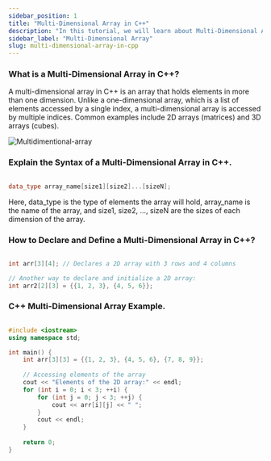 ```yaml
---
sidebar_position: 1
title: "Multi-Dimensional Array in C++"
description: "In this tutorial, we will learn about Multi-Dimensional Arrays in C++ programming with the help of examples. A multi-dimensional array is an array of arrays. In C++, we can create a two-dimensional array, three-dimensional array, and so on."
sidebar_label: "Multi-Dimensional Array"
slug: multi-dimensional-array-in-cpp
---
```


### What is a Multi-Dimensional Array in C++?
A multi-dimensional array in C++ is an array that holds elements in more than one dimension. Unlike a one-dimensional array, which is a list of elements accessed by a single index, a multi-dimensional array is accessed by multiple indices. Common examples include 2D arrays (matrices) and 3D arrays (cubes).

![Multidimentional-array](../../static/img/day-10/multidimentional-array.png)

### Explain the Syntax of a Multi-Dimensional Array in C++.
```cpp

data_type array_name[size1][size2]...[sizeN];

```

Here, data_type is the type of elements the array will hold, array_name is the name of the array, and size1, size2, ..., sizeN are the sizes of each dimension of the array.


### How to Declare and Define a Multi-Dimensional Array in C++?
```cpp

int arr[3][4]; // Declares a 2D array with 3 rows and 4 columns

// Another way to declare and initialize a 2D array:
int arr2[2][3] = {{1, 2, 3}, {4, 5, 6}};

```

### C++ Multi-Dimensional Array Example.

```cpp

#include <iostream>
using namespace std;

int main() {
    int arr[3][3] = {{1, 2, 3}, {4, 5, 6}, {7, 8, 9}};
    
    // Accessing elements of the array
    cout << "Elements of the 2D array:" << endl;
    for (int i = 0; i < 3; ++i) {
        for (int j = 0; j < 3; ++j) {
            cout << arr[i][j] << " ";
        }
        cout << endl;
    }
    
    return 0;
}

```

